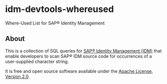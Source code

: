 # idm-devtools-whereused
Where-Used List for SAP&reg; Identity Management
## About
This is a collection of SQL queries for [SAP&reg; Identity Management (IDM)](http://go.sap.com/product/technology-platform/identity-management.html) that enable developers to scan SAP&reg; IDM source code for occurrences of a user-supplied character string.

It is free and open source software available under the [Apache License, Version 2.0](https://www.apache.org/licenses/LICENSE-2.0.txt). 
